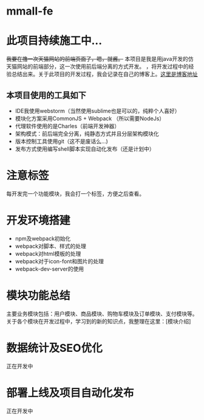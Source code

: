 # mmall-fe
# 此项目持续施工中...
<del>我要在撸一次天猫网站的前端页面了，嗯，就酱。</del>
本项目是我是用java开发的仿天猫网站的前端部分，这一次使用前后端分离的方式开发。
，将开发过程中的经验总结出来。关于此项目的开发过程，我会记录在自己的博客上。[这里是博客地址](http://www.cnblogs.com/weiminLee/)
## 本项目使用的工具如下
+ IDE我使用webstorm（当然使用sublime也是可以的，纯粹个人喜好）
+ 模块化方案采用CommonJS + Webpack （所以需要NodeJs）
+ 代理软件使用的是Charles（前端开发神器）
+ 架构模式：前后端完全分离，纯静态方式并且分层架构模块化
+ 版本控制工具使用git（这不是废话么...)
+ 发布方式使用编写shell脚本实现自动化发布（还是计划中）
# 注意标签
每开发完一个功能模块，我会打一个标签，方便之后查看。
# 开发环境搭建
+ npm及webpack初始化
+ webpack对脚本、样式的处理
+ webpack对html模板的处理
+ webpack对于icon-font和图片的处理
+ webpack-dev-server的使用

# 模块功能总结
主要业务模块包括：用户模块、商品模块、购物车模块及订单模块、支付模块等。
关于各个模块在开发过程中，学习到的新的知识点，我整理在这里：[模块介绍]
# 数据统计及SEO优化
正在开发中
# 部署上线及项目自动化发布
正在开发中